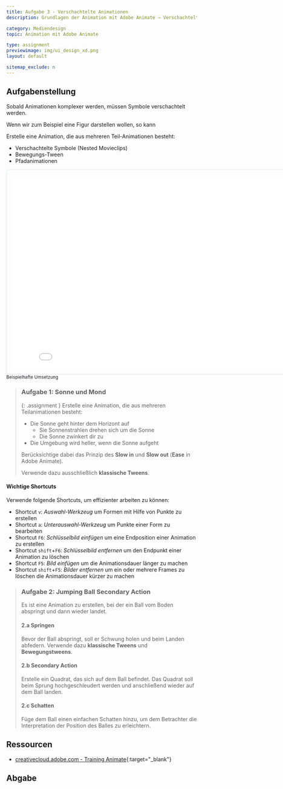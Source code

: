```yaml
---
title: Aufgabe 3 - Verschachtelte Animationen
description: Grundlagen der Animation mit Adobe Animate – Verschachtelte Animationen

category: Mediendesign
topic: Animation mit Adobe Animate

type: assignment
previewimage: img/ui_design_xd.png
layout: default

sitemap_exclude: n
---
```


## Aufgabenstellung

Sobald Animationen komplexer werden, müssen Symbole verschachtelt werden.

Wenn wir zum Beispiel eine Figur darstellen wollen, so kann 


Erstelle eine Animation, die aus mehreren Teil-Animationen besteht:


* Verschachtelte Symbole (Nested Movieclips)
* Bewegungs-Tween
* Pfadanimationen



<iframe src="./html/02-sun-moon.html" style="padding:15px; width:830px; height:510px; border:1px solid #dce6f0; border-radius: 5px; margin: 0 auto;"></iframe>
<sup>Beispielhafte Umsetzung</sup> 

> ### Aufgabe 1: Sonne und Mond
> {: .assignment }
> Erstelle eine Animation, die aus mehreren Teilanimationen besteht:
> * Die Sonne geht hinter dem Horizont auf
>   * Sie Sonnenstrahlen drehen sich um die Sonne
>   * Die Sonne zwinkert dir zu
> * Die Umgebung wird heller, wenn die Sonne aufgeht
>
>Berücksichtige dabei das Prinzip des **Slow in** und **Slow out** (**Ease** in Adobe Animate).
>
>Verwende dazu ausschließlich **klassische Tweens**.

#### Wichtige Shortcuts
Verwende folgende Shortcuts, um effizienter arbeiten zu können:

- Shortcut `v`: _Auswahl-Werkzeug_ um Formen mit Hilfe von Punkte zu erstellen
- Shortcut `a`: _Unterauswahl-Werkzeug_ um Punkte einer Form zu bearbeiten
- Shortcut `F6`: _Schlüsselbild einfügen_ um eine Endposition einer Animation zu erstellen
- Shortcut `shift`+`F6`: _Schlüsselbild entfernen_ um den Endpunkt einer Animation zu löschen
- Shortcut `F5`: _Bild einfügen_ um die Animationsdauer länger zu machen
- Shortcut `shift`+`F5`: _Bilder entfernen_ um ein oder mehrere Frames zu löschen die Animationsdauer kürzer zu machen


> ### Aufgabe 2: Jumping Ball Secondary Action
> Es ist eine Animation zu erstellen, bei der ein Ball vom Boden abspringt und dann wieder landet.
> 
> #### 2.a Springen
> Bevor der Ball abspringt, soll er Schwung holen und beim Landen abfedern.
> Verwende dazu **klassische Tweens** und **Bewegungstweens**.
> 
> #### 2.b Secondary Action
> Erstelle ein Quadrat, das sich auf dem Ball befindet. Das Quadrat soll beim Sprung hochgeschleudert werden und anschließend wieder auf dem Ball landen.
> 
> #### 2.c Schatten
> Füge dem Ball einen einfachen Schatten hinzu, um dem Betrachter die Interpretation der Position des Balles zu erleichtern.


## Ressourcen
* [creativecloud.adobe.com - Training Animate](https://creativecloud.adobe.com/cc/learn/app/animate?locale=de){:target="_blank"}


## Abgabe
 